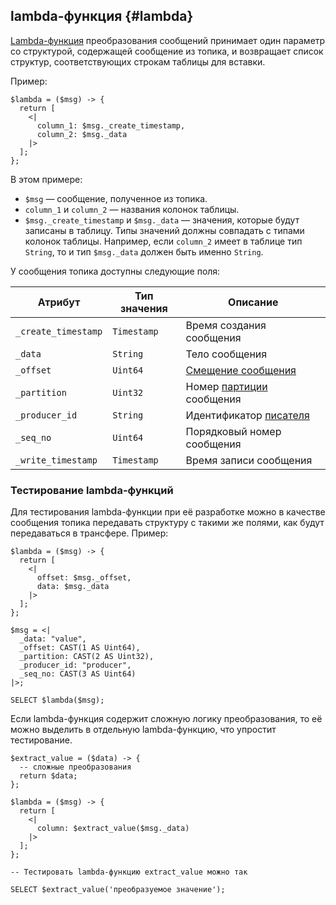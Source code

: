 ## lambda-функция {#lambda}

[Lambda-функция](../syntax/expressions.md#lambda) преобразования сообщений принимает один параметр со структурой, содержащей сообщение из топика, и возвращает список структур, соответствующих строкам таблицы для вставки.

Пример:

```yql
$lambda = ($msg) -> {
  return [
    <|
      column_1: $msg._create_timestamp,
      column_2: $msg._data
    |>
  ];
};
```

В этом примере:

* `$msg` — сообщение, полученное из топика.
* `column_1` и `column_2` — названия колонок таблицы.
* `$msg._create_timestamp` и `$msg._data` — значения, которые будут записаны в таблицу. Типы значений должны совпадать с типами колонок таблицы. Например, если `column_2` имеет в таблице тип `String`, то и тип `$msg._data` должен быть именно `String`.

У сообщения топика доступны следующие поля:

| Атрибут             | Тип значения   | Описание                        |
|---------------------|----------------|----------------------------------|
| `_create_timestamp` | `Timestamp`    | Время создания сообщения        |
| `_data`             | `String`       | Тело сообщения                  |
| `_offset`           | `Uint64`       | [Смещение сообщения](../../../concepts/glossary.md#offset) |
| `_partition`        | `Uint32`       | Номер [партиции](../../../concepts/glossary.md#partition) сообщения |
| `_producer_id`      | `String`       | Идентификатор [писателя](../../../concepts/glossary.md#producer) |
| `_seq_no`           | `Uint64`       | Порядковый номер сообщения      |
| `_write_timestamp`  | `Timestamp`    | Время записи сообщения          |


### Тестирование lambda-функций

Для тестирования lambda-функции при её разработке можно в качестве сообщения топика передавать структуру с такими же полями, как будут передаваться в трансфере. Пример:

```yql
$lambda = ($msg) -> {
  return [
    <|
      offset: $msg._offset,
      data: $msg._data
    |>
  ];
};

$msg = <|
  _data: "value",
  _offset: CAST(1 AS Uint64),
  _partition: CAST(2 AS Uint32),
  _producer_id: "producer",
  _seq_no: CAST(3 AS Uint64)
|>;

SELECT $lambda($msg);
```

Если lambda-функция содержит сложную логику преобразования, то её можно выделить в отдельную lambda-функцию, что упростит тестирование.

```yql
$extract_value = ($data) -> {
  -- сложные преобразования
  return $data;
};

$lambda = ($msg) -> {
  return [
    <|
      column: $extract_value($msg._data)
    |>
  ];
};

-- Тестировать lambda-функцию extract_value можно так

SELECT $extract_value('преобразуемое значение');
```
